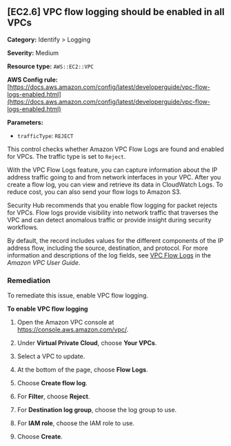 ## \[EC2\.6\] VPC flow logging should be enabled in all VPCs<a name="fsbp-ec2-6"></a>

**Category:** Identify > Logging

**Severity:** Medium

**Resource type:** `AWS::EC2::VPC`

**AWS Config rule:** [https://docs.aws.amazon.com/config/latest/developerguide/vpc-flow-logs-enabled.html](https://docs.aws.amazon.com/config/latest/developerguide/vpc-flow-logs-enabled.html)

**Parameters:**
+ `trafficType`: `REJECT`

This control checks whether Amazon VPC Flow Logs are found and enabled for VPCs\. The traffic type is set to `Reject`\. 

With the VPC Flow Logs feature, you can capture information about the IP address traffic going to and from network interfaces in your VPC\. After you create a flow log, you can view and retrieve its data in CloudWatch Logs\. To reduce cost, you can also send your flow logs to Amazon S3\. 

Security Hub recommends that you enable flow logging for packet rejects for VPCs\. Flow logs provide visibility into network traffic that traverses the VPC and can detect anomalous traffic or provide insight during security workflows\. 

By default, the record includes values for the different components of the IP address flow, including the source, destination, and protocol\. For more information and descriptions of the log fields, see [VPC Flow Logs](https://docs.aws.amazon.com/vpc/latest/userguide/flow-logs.html) in the *Amazon VPC User Guide*\.

### Remediation<a name="ec2-6-remediation"></a>

To remediate this issue, enable VPC flow logging\.

**To enable VPC flow logging**

1. Open the Amazon VPC console at [https://console\.aws\.amazon\.com/vpc/](https://console.aws.amazon.com/vpc/)\.

1. Under **Virtual Private Cloud**, choose **Your VPCs**\.

1. Select a VPC to update\.

1. At the bottom of the page, choose **Flow Logs**\.

1. Choose **Create flow log**\.

1. For **Filter**, choose **Reject**\.

1. For **Destination log group**, choose the log group to use\.

1. For **IAM role**, choose the IAM role to use\.

1. Choose **Create**\.

